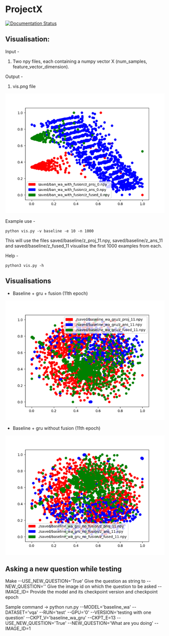 # ProjectX

<div>
	<a href="https://openvqa.readthedocs.io/en/latest/?badge=latest"><img alt="Documentation Status" src="https://readthedocs.org/projects/openvqa/badge/?version=latest"/></a>
</div>

## Visualisation:

Input -
1. Two npy files, each containing a numpy vector X (num_samples, feature_vector_dimension).

Output -
1. vis.png file

![vis.png](vis.png)

Example use - 
```
python vis.py -v baseline -e 10 -n 1000
```
This will use the files saved/baseline/z_proj_11.npy, saved/baseline/z_ans_11 and saved/baseline/z_fused_11 visualise the first 1000 examples from each.

Help - 
```
python3 vis.py -h
```

## Visualisations

- Baseline + gru + fusion (11th epoch)

![visualisation](images/11f.png)

- Baseline + gru without fusion (11th epoch) 

![visualisation](images/11wof.png)

## Asking a new question while testing

Make --USE_NEW_QUESTION='True'
Give the question as string to --NEW_QUESTION='<Question>'
Give the image id on which the question to be asked --IMAGE_ID=<int>
Provide the model and its checkpoint version and checkpoint epoch

Sample command -> 
python run.py --MODEL='baseline_wa' --DATASET='vqa' --RUN='test' --GPU='0' --VERSION='testing with one question' --CKPT_V='baseline_wa_gru' --CKPT_E=13 --USE_NEW_QUESTION='True' --NEW_QUESTION='What are you doing' --IMAGE_ID=1
